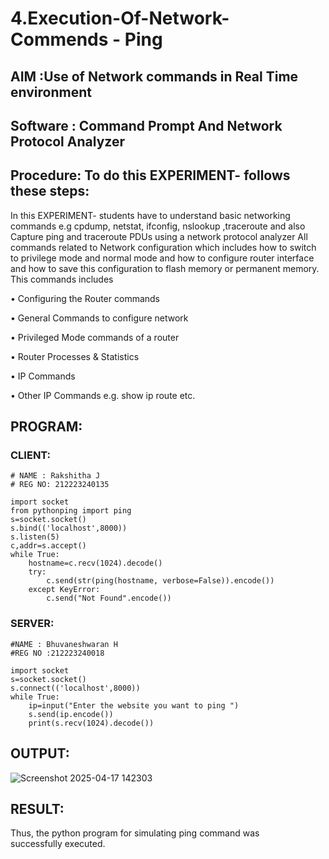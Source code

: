 # 4.Execution-Of-Network-Commends - Ping

## AIM :Use of Network commands in Real Time environment

## Software : Command Prompt And Network Protocol Analyzer

## Procedure: To do this EXPERIMENT- follows these steps:

In this EXPERIMENT- students have to understand basic networking commands e.g cpdump, netstat, ifconfig, nslookup ,traceroute and also Capture ping and traceroute PDUs using a network protocol analyzer
All commands related to Network configuration which includes how to switch to privilege mode
and normal mode and how to configure router interface and how to save this configuration to
flash memory or permanent memory.
This commands includes

• Configuring the Router commands

• General Commands to configure network

• Privileged Mode commands of a router

• Router Processes & Statistics

• IP Commands

• Other IP Commands e.g. show ip route etc.

## PROGRAM:
### CLIENT:

```
# NAME : Rakshitha J
# REG NO: 212223240135

import socket 
from pythonping import ping 
s=socket.socket() 
s.bind(('localhost',8000)) 
s.listen(5) 
c,addr=s.accept() 
while True:
    hostname=c.recv(1024).decode() 
    try: 
        c.send(str(ping(hostname, verbose=False)).encode()) 
    except KeyError: 
        c.send("Not Found".encode())
```

### SERVER:
```
#NAME : Bhuvaneshwaran H
#REG NO :212223240018 

import socket 
s=socket.socket() 
s.connect(('localhost',8000)) 
while True: 
    ip=input("Enter the website you want to ping ") 
    s.send(ip.encode()) 
    print(s.recv(1024).decode())
```

## OUTPUT:

![Screenshot 2025-04-17 142303](https://github.com/user-attachments/assets/daeb193f-c046-477e-99ba-288964cf7cfa)

## RESULT:
Thus, the python program for simulating ping command was successfully executed.
